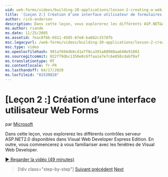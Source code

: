 ```yaml
---
uid: web-forms/videos/building-20-applications/lesson-2-creating-a-web-forms-user-interface
title: '[Leçon 2:] Création d’une interface utilisateur de formulaires Web (fr) Microsoft Docs'
author: rick-anderson
description: Dans cette leçon, vous explorerez les différents ASP.NET&#160;2.0 contrôles serveur disponibles dans Visual Web Developer Express Edition. En outre, vous commencerez...
ms.author: riande
ms.date: 11/25/2005
ms.assetid: 7eac8f6b-6911-4585-87e8-ba662c1578fb
msc.legacyurl: /web-forms/videos/building-20-applications/lesson-2-creating-a-web-forms-user-interface
msc.type: video
ms.openlocfilehash: 991a7694db8c41e7f0ca391a88988aa640e91801
ms.sourcegitcommit: 022f79dbc1350e0c6ffaa1e7e7c6e850cdabf9af
ms.translationtype: MT
ms.contentlocale: fr-FR
ms.lasthandoff: 04/17/2020
ms.locfileid: "81539828"
---
```

# <a name="lesson-2-creating-a-web-forms-user-interface"></a>[Leçon 2 :] Création d’une interface utilisateur Web Forms

par [Microsoft](https://github.com/microsoft)

Dans cette leçon, vous explorerez les différents contrôles serveur ASP.NET2.0 disponibles dans Visual Web Developer Express Edition. En outre, vous commencerez à vous familiariser avec les fenêtres de Visual Web Developer.

[&#9654; Regarder la vidéo (49 minutes)](https://channel9.msdn.com/Blogs/ASP-NET-Site-Videos/lesson-2-creating-a-web-forms-user-interface)

> [!div class="step-by-step"]
> [Suivant précédent](lesson-1-getting-started-with-visual-web-developer-express.md)
> [Next](lesson-3-understanding-more-about-events-and-postback.md)
